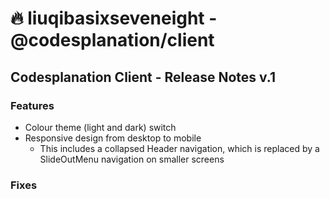 # 🔥 liuqibasixseveneight - @codesplanation/client

## Codesplanation Client - Release Notes v.1

### Features

- Colour theme (light and dark) switch
- Responsive design from desktop to mobile
  - This includes a collapsed Header navigation, which is replaced by a SlideOutMenu navigation on smaller screens

### Fixes
